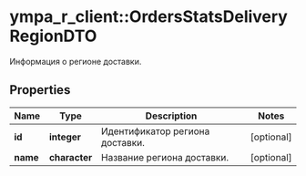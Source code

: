 # ympa_r_client::OrdersStatsDeliveryRegionDTO

Информация о регионе доставки.

## Properties
Name | Type | Description | Notes
------------ | ------------- | ------------- | -------------
**id** | **integer** | Идентификатор региона доставки. | [optional] 
**name** | **character** | Название региона доставки. | [optional] 


